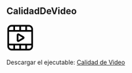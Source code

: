 ##  CalidadDeVideo

![imagen](/videoInfo/Assets/pelicula.png)

Descargar el ejecutable: [Calidad de Video](https://github.com/Elzevir01/CalidadDeVideo/raw/master/videoInfo/bin/Calidad%20de%20Video.zip)